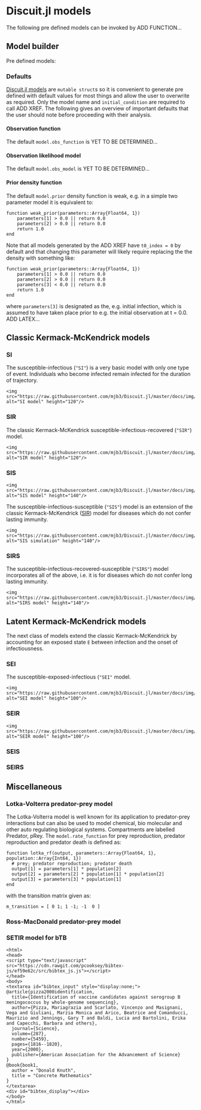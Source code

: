 # Discuit.jl models

The following pre defined models can be invoked by ADD FUNCTION...

## Model builder

Pre defined models:

<!-- ```@docs
generate_model(model_name::String, initial_condition::Array{Int64, 1}, obs_error::AbstractFloat = 2.0)
``` -->

### Defaults

[Discuit.jl models](@ref) are `mutable struct`s so it is convenient to generate pre defined with default values for most things and allow the user to overwrite as required. Only the model name and `initial_condition` are required to call ADD XREF. The following gives an overview of important defaults that the user should note before proceeding with their analysis.

#### Observation function

The default `model.obs_function` is YET TO BE DETERMINED...

#### Observation likelihood model

The default `model.obs_model` is YET TO BE DETERMINED...

#### Prior density function

The default `model.prior` density function is weak, e.g. in a simple two parameter model it is equivalent to:

    function weak_prior(parameters::Array{Float64, 1})
        parameters[1] > 0.0 || return 0.0
        parameters[2] > 0.0 || return 0.0
        return 1.0
    end

Note that all models generated by the ADD XREF have `t0_index = 0` by default and that changing this parameter will likely require replacing the the density with something like:

    function weak_prior(parameters::Array{Float64, 1})
        parameters[1] > 0.0 || return 0.0
        parameters[2] > 0.0 || return 0.0
        parameters[3] < 0.0 || return 0.0
        return 1.0
    end

where `parameters[3]` is designated as the, e.g. initial infection, which is assumed to have taken place prior to e.g. the initial observation at t = 0.0. ADD LATEX...

## Classic Kermack-McKendrick models

### SI

The susceptible-infectious (`"SI"`) is a very basic model with only one type of event. Individuals who become infected remain infected for the duration of trajectory.

```@raw html
<img src="https://raw.githubusercontent.com/mjb3/Discuit.jl/master/docs/img/si.png" alt="SI model" height="120"/>
```

### SIR

The classic Kermack-McKendrick susceptible-infectious-recovered (`"SIR"`) model.

```@raw html
<img src="https://raw.githubusercontent.com/mjb3/Discuit.jl/master/docs/img/sir.png" alt="SIR model" height="120"/>
```

### SIS

```@raw html
<img src="https://raw.githubusercontent.com/mjb3/Discuit.jl/master/docs/img/sis.png" alt="SIS model" height="140"/>
```

The susceptible-infectious-susceptible (`"SIS"`) model is an extension of the classic Kermack-McKendrick ([SIR](@ref)) model for diseases which do not confer lasting immunity.

```@raw html
<img src="https://raw.githubusercontent.com/mjb3/Discuit.jl/master/docs/img/sis_sim.png" alt="SIS simulation" height="140"/>
```

### SIRS

The susceptible-infectious-recovered-susceptible (`"SIRS"`) model incorporates all of the above, i.e. it is for diseases which do not confer long lasting immunity.

```@raw html
<img src="https://raw.githubusercontent.com/mjb3/Discuit.jl/master/docs/img/sirs.png" alt="SIRS model" height="140"/>
```

## Latent Kermack-McKendrick models

The next class of models extend the classic Kermack-McKendrick by accounting for an exposed state `E` between infection and the onset of infectiousness.

### SEI

The susceptible-exposed-infectious (`"SEI"` model.

```@raw html
<img src="https://raw.githubusercontent.com/mjb3/Discuit.jl/master/docs/img/sei.png" alt="SEI model" height="100"/>
```

### SEIR

```@raw html
<img src="https://raw.githubusercontent.com/mjb3/Discuit.jl/master/docs/img/seir.png" alt="SEIR model" height="100"/>
```

### SEIS

### SEIRS

## Miscellaneous

### Lotka-Volterra predator-prey model

The Lotka-Volterra model is well known for its application to predator-prey interactions but can also be used to model chemical, bio molecular and other auto regulating biological systems. Compartments are labelled Predator, pRey. The `model.rate_function` for prey reproduction, predator reproduction and predator death is defined as:

    function lotka_rf(output, parameters::Array{Float64, 1}, population::Array{Int64, 1})
      # prey; predator reproduction; predator death
      output[1] = parameters[1] * population[2]
      output[2] = parameters[2] * population[1] * population[2]
      output[3] = parameters[3] * population[1]
    end

with the transition matrix given as:

    m_transition = [ 0 1; 1 -1; -1  0 ]

### Ross-MacDonald predator-prey model

### SETIR model for bTB

```@raw html
<html>
<head>
<script type="text/javascript" src="https://cdn.rawgit.com/pcooksey/bibtex-js/ef59e62c/src/bibtex_js.js"></script>
</head>
<body>
<textarea id="bibtex_input" style="display:none;">
@article{pizza2000identification,
  title={Identification of vaccine candidates against serogroup B meningococcus by whole-genome sequencing},
  author={Pizza, Mariagrazia and Scarlato, Vincenzo and Masignani, Vega and Giuliani, Marzia Monica and Arico, Beatrice and Comanducci, Maurizio and Jennings, Gary T and Baldi, Lucia and Bartolini, Erika and Capecchi, Barbara and others},
  journal={Science},
  volume={287},
  number={5459},
  pages={1816--1820},
  year={2000},
  publisher={American Association for the Advancement of Science}
}
@book{book1,
  author = "Donald Knuth",
  title = "Concrete Mathematics"
}
</textarea>
<div id="bibtex_display"></div>
</body>
</html>
```
